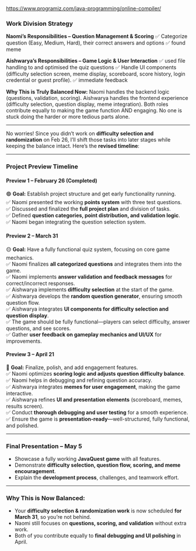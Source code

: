 https://www.programiz.com/java-programming/online-compiler/

### **Work Division Strategy**  

**Naomi’s Responsibilities – Question Management & Scoring**
✅ Categorize question (Easy, Medium, Hard), their correct answers and options
✅ found meme


**Aishwarya’s Responsibilities – Game Logic & User Interaction**
✅ used file handling to and optimised the quiz questions
✅ Handle UI components (difficulty selection screen, meme display, scoreboard, score history, login credential or guest profile).
✅ immediate feedback 

**Why This is Truly Balanced Now:**
Naomi handles the backend logic (questions, validation, scoring).
Aishwarya handles the frontend experience (difficulty selection, question display, meme integration). 
Both roles contribute equally to making the game function AND engaging.
No one is stuck doing the harder or more tedious parts alone.


----------------------------------
No worries! Since you didn’t work on **difficulty selection and randomization** on Feb 26, I’ll shift those tasks into later stages while keeping the balance intact. Here’s the **revised timeline**:  

---

### **Project Preview Timeline**  

#### **Preview 1 – February 26 (Completed)**  
🟢 **Goal:** Establish project structure and get early functionality running.  
✅ Naomi presented the working **points system** with three test questions.  
✅ Discussed and finalized the **full project plan** and division of tasks.  
✅ Defined **question categories, point distribution, and validation logic**.  
✅ Naomi began integrating the question selection system.  

#### **Preview 2 – March 31**  
🟡 **Goal:** Have a fully functional quiz system, focusing on core game mechanics.  
✅ Naomi finalizes **all categorized questions** and integrates them into the game.  
✅ Naomi implements **answer validation and feedback messages** for correct/incorrect responses.  
✅ Aishwarya implements **difficulty selection** at the start of the game.  
✅ Aishwarya develops the **random question generator**, ensuring smooth question flow.  
✅ Aishwarya integrates **UI components for difficulty selection and question display**.  
✅ The game should be fully functional—players can select difficulty, answer questions, and see scores.  
✅ Gather **user feedback on gameplay mechanics and UI/UX** for improvements.  

#### **Preview 3 – April 21**  
🔴 **Goal:** Finalize, polish, and add engagement features.  
✅ Naomi optimizes **scoring logic and adjusts question difficulty balance**.  
✅ Naomi helps in debugging and refining question accuracy.  
✅ Aishwarya integrates **memes for user engagement**, making the game interactive.  
✅ Aishwarya refines **UI and presentation elements** (scoreboard, memes, results screen).  
✅ Conduct **thorough debugging and user testing** for a smooth experience.  
✅ Ensure the game is **presentation-ready**—well-structured, fully functional, and polished.  

---

### **Final Presentation – May 5**  
- Showcase a fully working **JavaQuest game** with all features.  
- Demonstrate **difficulty selection, question flow, scoring, and meme encouragement**.  
- Explain the **development process**, challenges, and teamwork effort.  

---

### **Why This is Now Balanced:**  
- Your **difficulty selection & randomization work** is now scheduled **for March 31**, so you’re not behind.  
- Naomi still focuses on **questions, scoring, and validation** without extra work.  
- Both of you contribute equally to **final debugging and UI polishing** in April.  
